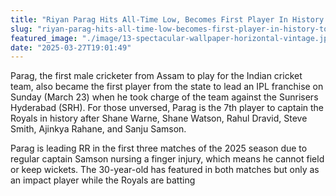 ```yaml
---
title: "Riyan Parag Hits All-Time Low, Becomes First Player In History To Achieve Embarrassing Feat"
slug: "riyan-parag-hits-all-time-low-becomes-first-player-in-history-to-achieve-embarrassing-feat-2"
featured_image: "./image/13-spectacular-wallpaper-horizontal-vintage.jpeg"
date: "2025-03-27T19:01:49"
---
```

Parag, the first male cricketer from Assam to play for the Indian cricket team,
also became the first player from the state to lead an IPL franchise on Sunday
(March 23) when he took charge of the team against the Sunrisers Hyderabad
(SRH). For those unversed, Parag is the 7th player to captain the Royals in
history after Shane Warne, Shane Watson, Rahul Dravid, Steve Smith, Ajinkya
Rahane, and Sanju Samson.

Parag is leading RR in the first three matches of the 2025 season due to regular
captain Samson nursing a finger injury, which means he cannot field or keep
wickets. The 30-year-old has featured in both matches but only as an impact
player while the Royals are batting